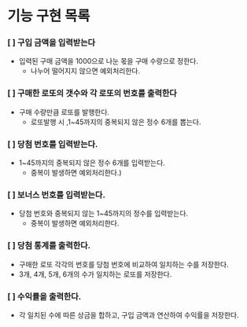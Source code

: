 # 기능 구현 목록

### [ ] 구입 금액을 입력받는다
* 입력된 구매 금액을 1000으로 나눈 몫을 구매 수량으로 정한다.
   * 나누어 떨어지지 않으면 예외처리한다.
### [ ] 구매한 로또의 갯수와 각 로또의 번호를 출력한다
* 구매 수량만큼 로또를 발행한다.
  * 로또발행 시 ,1~45까지의 중복되지 않은 정수 6개를 뽑는다.
### [ ] 당첨 번호를 입력받는다.
* 1~45까지의 중복되지 않은 정수 6개를 입력받는다.
  * 중복이 발생하면 예외처리한다.)
### [ ] 보너스 번호를 입력받는다.
* 당첨 번호와 중복되지 않는 1~45까지의 정수를 입력받는다.
  * 중복이 발생하면 예외처리한다.
### [ ] 당첨 통계를 출력한다.
* 구매한 로또 각각의 번호를 당첨 번호에 비교하여 일치하는 수를 저장한다.
* 3개, 4개, 5개, 6개의 수가 일치하는 로또를 저장한다.
### [ ] 수익률을 출력한다.
* 각 일치된 수에 따른 상금을 합하고, 구입 금액과 연산하여 수익률을 저장한다.